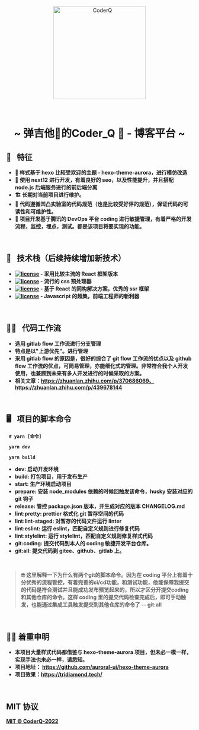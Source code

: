 <br>
<p align="center">
<a href="https://sli.dev" target="_blank">
<img src="https://static01.imgkr.com/temp/bfc1e4e2d4b24ec588ba58a4a1ba5bf3.png" alt="CoderQ" height="250" width="250"/>
</a>
</p>

<br/>

 <h1 align="center"> ~ 弹吉他🎸的Coder_Q 🤖 - 博客平台 ~</h1>

## 🗿 &nbsp; <b>特征<b/>

- 💈 样式基于 hexo 比较受欢迎的主题 - hexo-theme-aurora，进行模仿改造
- 🦋 使用 next12 进行开发，有着良好的 seo，以及性能提升，并且搭配 node.js 后端服务进行的前后端分离
- 🏗 长期对当前项目进行维护。
- 🔩 代码遵循凹凸实验室的代码规范（也是比较受好评的规范），保证代码的可读性和可维护性。
- 🔭 项目开发基于腾讯的 DevOps 平台 coding 进行敏捷管理，有着严格的开发流程，监控，埋点，测试。都是该项目将要实现的功能。

<br/>

## 🧬 &nbsp; <b>技术栈（后续持续增加新技术）</b>

- [![license](https://img.shields.io/badge/React-17.0.2-blue?logo=React)](LICENSE) - 采用比较主流的 React 框架版本
- [![license](https://img.shields.io/badge/Less-17.0.2-blue?logo=Less)](LICENSE) - 流行的 css 预处理器
- [![license](https://img.shields.io/badge/Next.js-12.0.10-white?logo=Next.js)](LICENSE) - 基于 React 的同构解决方案，优秀的 ssr 框架
- [![license](https://img.shields.io/badge/Typescript-4.5.5-gray?logo=Typescript)](LICENSE) - Javascript 的超集，前端工程师的新利器

<br/>

## 👮‍♀️ &nbsp; <b>代码工作流</b>

- 选用 gitlab flow 工作流进行分支管理
- 特点是以"上游优先"。进行管理
- 采用 gitlab flow 的原因是，很好的综合了 git flow 工作流的优点以及 github flow 工作流的优点，可简易管理，亦能细化式的管理。非常符合我个人开发使用，也兼顾到未来有多人开发进行的时候采取的方案。
- 相关文章：https://zhuanlan.zhihu.com/p/370686069、https://zhuanlan.zhihu.com/p/439678144

<br/>

## 🖥 &nbsp; <b>项目的脚本命令</b>

```shell
 # yarn [命令]

 yarn dev

 yarn build

```

- dev: 启动开发环境
- build: 打包项目，用于发布生产
- start: 生产环境启动项目
- prepare: 安装 node_modules 依赖的时候回触发该命令，husky 安装对应的 git 钩子
- release: 管控 package.json 版本，并生成对应的版本 CHANGELOG.md
- lint:pretty: prettier 格式化 git 暂存空间的代码
- lint:lint-staged: 对暂存的代码文件运行 linter
- lint:eslint: 运行 eslint，匹配自定义规则进行修复代码
- lint:stylelint: 运行 stylelint，匹配自定义规则修复样式代码
- git:coding: 提交代码到本人的 coding 敏捷开发平台仓库。
- git:all: 提交代码到 gitee、github、gitlab 上。

<br>

> 🤓 这里解释一下为什么有两个**git**的脚本命令。因为在 coding 平台上有着十分优秀的流程管控，有着完善的**ci/cd**功能，和**测试功能**，他能保障我提交的代码是符合测试并且能成功发布预览起来的，所以才区分开提交**coding**和其他仓库的命令。这样 coding 里的提交代码检查完成后，即可手动触发，也能通过集成工具触发提交到其他仓库的命令了 -- **git:all**

<br>

## 🙋‍♂️ 着重申明

- 本项目大量样式代码都借鉴与 hexo-theme-aurora 项目，但未必一模一样，实现手法也未必一样，请悉知。
- 项目地址： https://github.com/auroral-ui/hexo-theme-aurora
- 项目效果：https://tridiamond.tech/

<br/>

## MIT 协议

[MIT © CoderQ-2022](./LICENSE)

